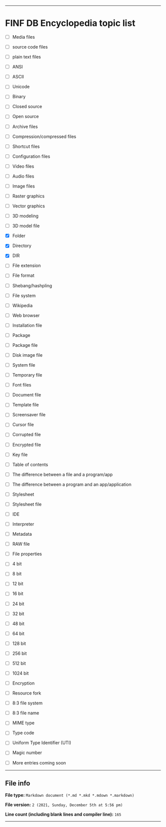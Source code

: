 
***

# FINF DB Encyclopedia topic list

- [ ] Media files

- [ ] source code files

- [ ] plain text files

- [ ] ANSI

- [ ] ASCII

- [ ] Unicode

- [ ] Binary

- [ ] Closed source

- [ ] Open source

- [ ] Archive files

- [ ] Compression/compressed files

- [ ] Shortcut files

- [ ] Configuration files

- [ ] Video files

- [ ] Audio files

- [ ] Image files

- [ ] Raster graphics

- [ ] Vector graphics

- [ ] 3D modeling

- [ ] 3D model file

- [x] Folder

- [x] Directory

- [x] DIR

- [ ] File extension

- [ ] File format

- [ ] Shebang/hashpling

- [ ] File system

- [ ] Wikipedia

- [ ] Web browser

- [ ] Installation file

- [ ] Package

- [ ] Package file

- [ ] Disk image file

- [ ] System file

- [ ] Temporary file

- [ ] Font files

- [ ] Document file

- [ ] Template file

- [ ] Screensaver file

- [ ] Cursor file

- [ ] Corrupted file

- [ ] Encrypted file

- [ ] Key file

- [ ] Table of contents

- [ ] The difference between a file and a program/app

- [ ] The difference between a program and an app/application

- [ ] Stylesheet

- [ ] Stylesheet file

- [ ] IDE

- [ ] Interpreter

- [ ] Metadata

- [ ] RAW file

- [ ] File properties

- [ ] 4 bit

- [ ] 8 bit

- [ ] 12 bit

- [ ] 16 bit

- [ ] 24 bit

- [ ] 32 bit

- [ ] 48 bit

- [ ] 64 bit

- [ ] 128 bit

- [ ] 256 bit

- [ ] 512 bit

- [ ] 1024 bit

- [ ] Encryption

- [ ] Resource fork

- [ ] 8:3 file system

- [ ] 8:3 file name

- [ ] MIME type

- [ ] Type code

- [ ] Uniform Type Identifier (UTI)

- [ ] Magic number

- [ ] More entries coming soon

***

## File info

**File type:** `Markdown document (*.md *.mkd *.mdown *.markdown)`

**File version:** `2 (2021, Sunday, December 5th at 5:56 pm)`

**Line count (including blank lines and compiler line):** `165`

***
